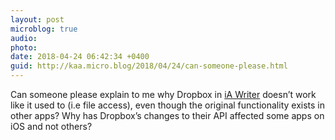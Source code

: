 ```yaml
---
layout: post
microblog: true
audio: 
photo: 
date: 2018-04-24 06:42:34 +0400
guid: http://kaa.micro.blog/2018/04/24/can-someone-please.html
---
```

Can someone please explain to me why Dropbox in [iA Writer](https://ia.net/writer) doesn’t work like it used to (i.e file access), even though the original functionality exists in other apps? Why has Dropbox’s changes to their API affected some apps on iOS and not others?

